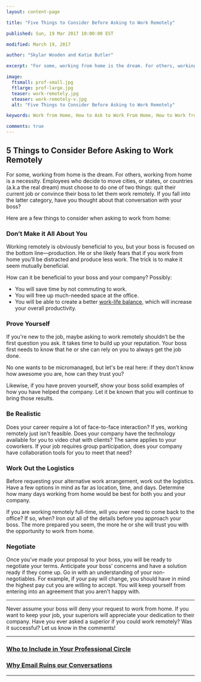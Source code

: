 ```yaml
---
layout: content-page

title: "Five Things to Consider Before Asking to Work Remotely"

published: Sun, 19 Mar 2017 10:00:00 EST

modified: March 19, 2017

author: "Skylar Wooden and Katie Butler"

excerpt: "For some, working from home is the dream. For others, working from home is a necessity. Employees who decide to move cities, or states, or countries (a.k.a the real dream) must choose to do one of two things: quit their current job or convince their boss to let them work remotely."

image:
  ftsmall: prof-small.jpg
  ftlarge: prof-large.jpg
  teaser: work-remotely.jpg
  vteaser: work-remotely-v.jpg
  alt: "Five Things to Consider Before Asking to Work Remotely"

keywords: Work from Home, How to Ask to Work From Home, How to Work from Home, Work Remotely

comments: true
---
```


## 5 Things to Consider Before Asking to Work Remotely

For some, working from home is the dream. For others, working from home is a necessity. Employees who decide to move cities, or states, or countries (a.k.a the real dream) must choose to do one of two things: quit their current job or convince their boss to let them work remotely. If you fall into the latter category, have you thought about that conversation with your boss? 

Here are a few things to consider when asking to work from home:

### Don’t Make it All About You

Working remotely is obviously beneficial to you, but your boss is focused on the bottom line—production. He or she likely fears that if you work from home you’ll be distracted and produce less work. The trick is to make it seem mutually beneficial. 

How can it be beneficial to your boss and your company? Possibly: 

<ul>
  <li>You will save time by not commuting to work. </li>
  <li>You will free up much-needed space at the office.</li>
  <li>You will be able to create a better <a href="{{ site.url }}/ten-steps-mastering-work-life-balance/">work-life balance</a>, which will increase your overall productivity. </li>
</ul>

### Prove Yourself

If you're new to the job, maybe asking to work remotely shouldn’t be the first question you ask. It takes time to build up your reputation. Your boss first needs to know that he or she can rely on you to always get the job done.

No one wants to be micromanaged, but let's be real here: if they don't know how awesome you are, how can they trust you? 

Likewise, if you have proven yourself, show your boss solid examples of how you have helped the company. Let it be known that you will continue to bring those results. 

### Be Realistic

Does your career require a lot of face-to-face interaction? If yes, working remotely just isn't feasible. Does your company have the technology available for you to video chat with clients? The same applies to your coworkers. If your job requires group participation, does your company have collaboration tools for you to meet that need?

### Work Out the Logistics

Before requesting your alternative work arrangement, work out the logistics. Have a few options in mind as far as location, time, and days. Determine how many days working from home would be best for both you and your company. 

If you are working remotely full-time, will you ever need to come back to the office? If so, when? Iron out all of the details before you approach your boss. The more prepared you seem, the more he or she will trust you with the opportunity to work from home.

### Negotiate 

Once you’ve made your proposal to your boss, you will be ready to negotiate your terms. Anticipate your boss’ concerns and have a solution ready if they come up. Go in with an understanding of your non-negotiables. For example, if your pay will change, you should have in mind the highest pay cut you are willing to accept. You will keep yourself from entering into an agreement that you aren't happy with. 

<hr class="secondary">

Never assume your boss will deny your request to work from home. If you want to keep your job, your superiors will appreciate your dedication to their company. Have you ever asked a superior if you could work remotely? Was it successful? Let us know in the comments!  

<hr class="primary">

<div class="row"> <!-- "pagination" -->
	<div class="col-xs-6 paginate">
      <a href="{{site.url}}/who-to-include-in-your-professional-circle/">
        <div class="col-xs-12 arrow"><i class="fa fa-arrow-left" aria-hidden="true"></i></div>
        <div class="col-xs-12 text"><h3>Who to Include in Your Professional Circle</h3></div>	
      </a>
	</div>
	<div class="col-xs-6 paginate">
      <a href="{{site.url}}/why-email-ruins-our-conversations/">
        <div class="col-xs-12 arrow"><i class="fa fa-arrow-right" aria-hidden="true"></i></div>
        <div class="col-xs-12 text"><h3>Why Email Ruins our Conversations</h3></div>	
      </a>
	</div>
</div> <!-- close "pagination" -->

<hr class="primary">